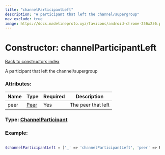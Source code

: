 ```yaml
---
title: "channelParticipantLeft"
description: "A participant that left the channel/supergroup"
nav_exclude: true
image: https://docs.madelineproto.xyz/favicons/android-chrome-256x256.png
---
```

# Constructor: channelParticipantLeft  
[Back to constructors index](/API_docs/constructors/index.html)



A participant that left the channel/supergroup

### Attributes:

| Name     |    Type       | Required | Description |
|----------|---------------|----------|-------------|
|peer|[Peer](/API_docs/types/Peer.html) | Yes|The peer that left|



### Type: [ChannelParticipant](/API_docs/types/ChannelParticipant.html)


### Example:

```php

$channelParticipantLeft = ['_' => 'channelParticipantLeft', 'peer' => Peer];
```  
